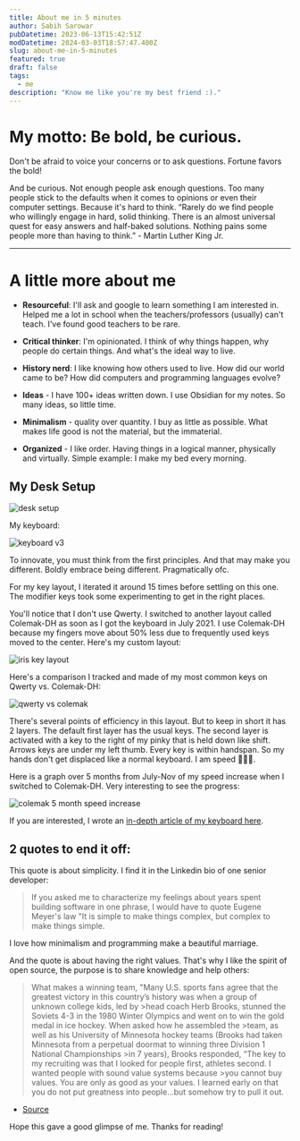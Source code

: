 ```yaml
---
title: About me in 5 minutes
author: Sabih Sarowar
pubDatetime: 2023-06-13T15:42:51Z
modDatetime: 2024-03-03T18:57:47.400Z
slug: about-me-in-5-minutes
featured: true
draft: false
tags:
  - me
description: "Know me like you're my best friend :)."
---
```


# My motto: Be bold, be curious.

Don't be afraid to voice your concerns or to ask questions. Fortune favors the bold!

And be curious. Not enough people ask enough questions. Too many people stick to the defaults when it comes to opinions or even their computer settings. Because it's hard to think. “Rarely do we find people who willingly engage in hard, solid thinking. There is an almost universal quest for easy answers and half-baked solutions. Nothing pains some people more than having to think.” - Martin Luther King Jr.

---

# A little more about me

- **Resourceful**: I'll ask and google to learn something I am interested in. Helped me a lot in school when the teachers/professors (usually) can't teach. I've found good teachers to be rare.

- **Critical thinker**: I'm opinionated. I think of why things happen, why people do certain things. And what's the ideal way to live.

- **History nerd**: I like knowing how others used to live. How did our world came to be? How did computers and programming languages evolve?

- **Ideas** - I have 100+ ideas written down. I use Obsidian for my notes. So many ideas, so little time.

- **Minimalism** - quality over quantity. I buy as little as possible. What makes life good is not the material, but the immaterial.

- **Organized** - I like order. Having things in a logical manner, physically and virtually. Simple example: I make my bed every morning.

## My Desk Setup

<img
    src="https://user-images.githubusercontent.com/67878058/184403471-63ac20ee-eca6-491b-8c44-4a7b575afe99.jpg"
    alt="desk setup"
/>

My keyboard:

<img
    src="https://user-images.githubusercontent.com/67878058/184403492-36d28064-54f2-4e7b-86cf-1393223dbe3b.jpg"
    alt="keyboard v3"
/>

To innovate, you must think from the first principles. And that may make you different. Boldly embrace being different. Pragmatically ofc.

For my key layout, I iterated it around 15 times before settling on this one. The modifier keys took some experimenting to get in the right places.

You'll notice that I don't use Qwerty. I switched to another layout called Colemak-DH as soon as I got the keyboard in July 2021. I use Colemak-DH because my fingers move about 50% less due to frequently used keys moved to the center. Here's my custom layout:

<img
    src="https://user-images.githubusercontent.com/67878058/184403604-ede8a7af-ae77-49dd-a96d-08ab64a0765f.png"
    alt="iris key layout"
/>

Here's a comparison I tracked and made of my most common keys on Qwerty vs. Colemak-DH:

<img
    src="https://github.com/kleenkanteen/about-me-in-5-minutes/assets/67878058/b0260fc6-e1c7-4177-adf7-a1d734563767"
    alt="qwerty vs colemak"
/>

There's several points of efficiency in this layout. But to keep in short it has 2 layers. The default first layer has the usual keys. The second layer is activated with a key to the right of my pinky that is held down like shift. Arrows keys are under my left thumb. Every key is within handspan. So my hands don't get displaced like a normal keyboard. I am speed 💨💨💨.

Here is a graph over 5 months from July-Nov of my speed increase when I switched to Colemak-DH. Very interesting to see the progress:

<img
    src="https://user-images.githubusercontent.com/67878058/184480416-aa502ad4-9bc6-4de4-800c-afa1444269f0.JPG"
    alt="colemak 5 month speed increase"
/>

If you are interested, I wrote an [in-depth article of my keyboard here](https://medium.com/@irisman/the-peak-programming-keyboard-and-key-layout-57cded217236).

## 2 quotes to end it off:

This quote is about simplicity. I find it in the Linkedin bio of one senior developer:

> If you asked me to characterize my feelings about years spent building software in one phrase, I would have to quote Eugene Meyer's law "It is simple to make
> things complex, but complex to make things simple.

I love how minimalism and programming make a beautiful marriage.

And the quote is about having the right values. That's why I like the spirit of open source, the purpose is to share knowledge and help others:

> What makes a winning team, "Many U.S. sports fans agree that the greatest victory in this country’s history was when a group of unknown college kids, led by >head coach Herb Brooks, stunned the Soviets 4-3 in the 1980 Winter Olympics and went on to win the gold medal in ice hockey. When asked how he assembled the >team, as well as his University of Minnesota hockey teams (Brooks had taken Minnesota from a perpetual doormat to winning three Division 1 National Championships >in 7 years), Brooks responded, “The key to my recruiting was that I looked for people first, athletes second. I wanted people with sound value systems because >you cannot buy values. You are only as good as your values. I learned early on that you do not put greatness into people…but somehow try to pull it out.

- [Source](https://www.collaborativefund.com/blog/the-locker-room)

Hope this gave a good glimpse of me. Thanks for reading!
